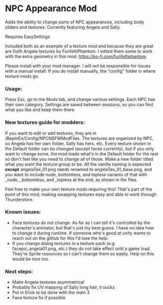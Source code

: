 # NPC Appearance Mod

Adds the ability to change parts of NPC appearances, including body sliders and textures. Currently featuring Angela and Sally.

Requires EasySettings

Included both as an example of a texture mod and because they are great are Goth Angela textures by FunfettiPhantom. I edited them some to work with the extra geometry in this mod. https://ko-fi.com/funfettiphantom

Please install with your mod manager. I will not be responsible for issues with a manual install. If you do install manually, the "config" folder is where texture mods go.

### Usage:
Press Esc, go to the Mods tab, and change various settings. Each NPC has their own category. Settings are saved between sessions, so you can find what you like and keep them there.

### New textures guide for modders:
If you want to edit or add textures, they are in /BepInEx/Config/NPCNSFWModFiles. The textures are organized by NPC, so Angela has her own folder, Sally has hers, etc. Every texture shown in the Default folder can be changed (except faces currently), but if you only want to change some, the mod loads what's in the Default folder for the rest so don't feel like you need to change all of those. Make a new folder titled what you want the texture group to be. All the vanilla naming is expected **except** angelaTex_01.png needs renamed to angelaTex_01_base.png, and you want to include nude, bottomless, and topless variants of that with _nude, _bottomless, and _topless at the end, as shown in the files.

Feel free to make your own texture mods requiring this! That's part of the point of this mod, making swapping textures easy and able to work through Thunderstore.

### Known issues:
* Face textures do not change. As far as I can tell it's controlled by the character's animator, but that's just my best guess. I have no idea how to change it during runtime. If someone who's good at unity wants to reach out on the github for this I'd love the help.
* If you change dialog textures in a texture pack (e.g. facepic_angela01.png, etc.) they do not take effect until a game load. They're Sprite resources so I can't change them so easily. Help on this would be nice too.

### Next steps:
* Make Angela textures asymmetrical
* Probably fix UV mapping of Sally long hair, it sucks
* Put in Enok to be done with the main 3
* Face texture fix if possible